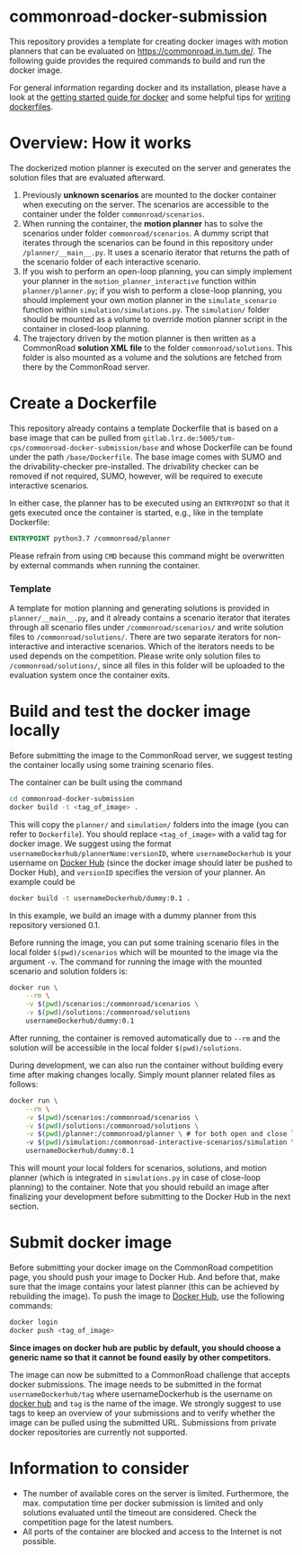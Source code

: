 # commonroad-docker-submission

This repository provides a template for creating docker images with motion planners that can be evaluated on https://commonroad.in.tum.de/. The following guide provides the required commands to build and run the docker image.

For general information regarding docker and its installation, please have a look at the [getting started guide for docker](https://docs.docker.com/get-started/) and some helpful tips for [writing dockerfiles](https://docs.docker.com/develop/develop-images/dockerfile_best-practices/).

# Overview: How it works

The dockerized motion planner is executed on the server and generates the solution files that are evaluated afterward.

1. Previously **unknown scenarios** are mounted to the docker container when executing on the server. The scenarios are accessible to the container under the folder `commonroad/scenarios`.
2. When running the container, the **motion planner** has to solve the scenarios under folder `commonroad/scenarios`. A dummy script that iterates through the scenarios can be found in this repository under `/planner/__main__.py`. It uses a scenario iterator that returns the path of the scenario folder of each interactive scenario.
3. If you wish to perform an open-loop planning, you can simply implement your planner in the `motion_planner_interactive` function within `planner/planner.py`; if you wish to perform a close-loop planning, you should implement your own motion planner in the `simulate_scenario` function within `simulation/simulations.py`. The `simulation/` folder should be mounted as a volume to override motion planner script in the container in closed-loop planning.
4. The trajectory driven by the motion planner is then written as a CommonRoad **solution XML file** to the folder `commonroad/solutions`. This folder is also mounted as a volume and the solutions are fetched from there by the CommonRoad server.

# Create a Dockerfile

This repository already contains a template Dockerfile that is based on a base image that can be pulled from `gitlab.lrz.de:5005/tum-cps/commonroad-docker-submission/base` and whose Dockerfile can be found under the path `/base/Dockerfile`. The base image comes with SUMO and the drivability-checker pre-installed. The drivability checker can be removed if not required, SUMO, however, will be required to execute interactive scenarios. 

In either case, the planner has to be executed using an `ENTRYPOINT` so that it gets executed once the container is started, e.g., like in the template Dockerfile:

```Dockerfile
ENTRYPOINT python3.7 /commonroad/planner
```
Please refrain from using `CMD` because this command might be overwritten by external commands when running the container.

### Template
A template for motion planning and generating solutions is provided in `planner/__main__.py`, and it already contains a scenario iterator that iterates through all scenario files under `/commonroad/scenarios/` and write solution files to `/commonroad/solutions/`. There are two separate iterators for non-interactive and interactive scenarios. Which of the iterators needs to be used depends on the competition. Please write only solution files to `/commonroad/solutions/`, since all files in this folder will be uploaded to the evaluation system once the container exits.

# Build and test the docker image locally
Before submitting the image to the CommonRoad server, we suggest testing the container locally using some training scenario files.

The container can be built using the command

```bash
cd commonroad-docker-submission
docker build -t <tag_of_image> .
```

This will copy the `planner/` and `simulation/` folders into the image (you can refer to `Dockerfile`). You should replace `<tag_of_image>` with a valid tag for docker image. We suggest using the format `usernameDockerhub/plannerName:versionID`, where `usernameDockerhub` is your username on [Docker Hub](https://hub.docker.com/) (since the docker image should later be pushed to Docker Hub), and `versionID` specifies the version of your planner. An example could be

```bash
docker build -t usernameDockerhub/dummy:0.1 .
```

In this example, we build an image with a dummy planner from this repository versioned 0.1.

Before running the image, you can put some training scenario files in the local folder `$(pwd)/scenarios` which will be mounted to the image via the argument `-v`. The command for running the image with the mounted scenario and solution folders is:

```bash
docker run \
    --rm \
    -v $(pwd)/scenarios:/commonroad/scenarios \
    -v $(pwd)/solutions:/commonroad/solutions
    usernameDockerhub/dummy:0.1
```
After running, the container is removed automatically due to `--rm` and the solution will be accessible in the local folder `$(pwd)/solutions`.

During development, we can also run the container without building every time after making changes locally. Simply mount planner related files as follows:

```bash
docker run \
    --rm \
    -v $(pwd)/scenarios:/commonroad/scenarios \
    -v $(pwd)/solutions:/commonroad/solutions \
    -v $(pwd)/planner:/commonroad/planner \ # for both open and close loop-planning
    -v $(pwd)/simulation:/commonroad-interactive-scenarios/simulation \ # only for close-loop planning
    usernameDockerhub/dummy:0.1
```

This will mount your local folders for scenarios, solutions, and motion planner (which is integrated in `simulations.py` in case of close-loop planning) to the container. Note that you should rebuild an image after finalizing your development before submitting to the Docker Hub in the next section.


# Submit docker image
Before submitting your docker image on the CommonRoad competition page, you should push your image to Docker Hub. And before that, make sure that the image contains your latest planner (this can be achieved by rebuilding the image). To push the image to [Docker Hub](https://hub.docker.com/), use the following commands:

```bash
docker login
docker push <tag_of_image>
```

**Since images on docker hub are public by default, you should choose a generic name so that it cannot be found easily by other competitors.**

The image can now be submitted to a CommonRoad challenge that accepts docker submissions.
The image needs to be submitted in the format `usernameDockerhub/tag` where usernameDockerhub is the username on [docker hub](https://hub.docker.com/) and `tag` is the name of the image.  We strongly suggest to use tags to keep an overview of your submissions and to verify whether the image can be pulled using the submitted URL. Submissions from private docker repositories are currently not supported.

# Information to consider

- The number of available cores on the server is limited. Furthermore, the max. computation time per docker submission is limited and only solutions evaluated until the timeout are considered. Check the competition page for the latest numbers. 
- All ports of the container are blocked and access to the Internet is not possible.
